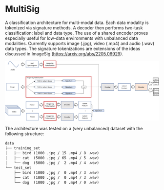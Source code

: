 # MultiSig

A classification architecture for multi-modal data. Each data modality is tokenized via signature methods. A decoder then performs two-task classification: label and data type. The use of a shared encoder proves especially useful for low-data environments with unbalanced data modalities. Currently supports image (.jpg), video (.mp4) and audio (.wav) data types. The signature tokenizations are extensions of the ideas discussed in ImageSig (https://arxiv.org/abs/2205.06929).

![Alt text](./full_architecture.png?raw=true)

The architecture was tested on a (very unbalanced) dataset with the following structure:
```{bash}
data
├── training_set
│   ├── bird (1000 .jpg / 15 .mp4 / 8 .wav)
│   ├── cat  (5000 .jpg / 65 .mp4 / 5 .wav)
│   └── dog  (5000 .jpg /  2 .mp4 / 4 .wav)
└── test_set
    ├── bird (1000 .jpg /  0 .mp4 / 3 .wav)
    ├── cat  (1000 .jpg /  0 .mp4 / 3 .wav)
    └── dog  (1000 .jpg /  0 .mp4 / 0 .wav)
```

